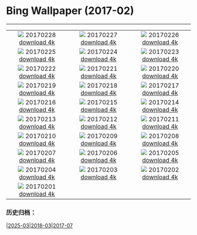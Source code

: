 # Bing Wallpaper (2017-02)
**************
| | | |
| :----: | :----: | :----: |
| ![](https://www.bing.com/az/hprichbg/rb/BrassBandTrumpet_EN-US8703910231_1920x1080.jpg) 20170228 [download 4k](https://www.bing.com/az/hprichbg/rb/BrassBandTrumpet_EN-US8703910231_UHD.jpg) | ![](https://www.bing.com/az/hprichbg/rb/RiverOtters_EN-US9287285757_1920x1080.jpg) 20170227 [download 4k](https://www.bing.com/az/hprichbg/rb/RiverOtters_EN-US9287285757_UHD.jpg) | ![](https://www.bing.com/az/hprichbg/rb/GriffithPark_EN-US9871772537_1920x1080.jpg) 20170226 [download 4k](https://www.bing.com/az/hprichbg/rb/GriffithPark_EN-US9871772537_UHD.jpg) |
| ![](https://www.bing.com/az/hprichbg/rb/Hoatzin_EN-US7399160373_1920x1080.jpg) 20170225 [download 4k](https://www.bing.com/az/hprichbg/rb/Hoatzin_EN-US7399160373_UHD.jpg) | ![](https://www.bing.com/az/hprichbg/rb/ShengshanIsland_EN-US13597723185_1920x1080.jpg) 20170224 [download 4k](https://www.bing.com/az/hprichbg/rb/ShengshanIsland_EN-US13597723185_UHD.jpg) | ![](https://www.bing.com/az/hprichbg/rb/ViennaOperaBall_EN-US10790748867_1920x1080.jpg) 20170223 [download 4k](https://www.bing.com/az/hprichbg/rb/ViennaOperaBall_EN-US10790748867_UHD.jpg) |
| ![](https://www.bing.com/az/hprichbg/rb/VenetianFortifications_EN-US11441159805_1920x1080.jpg) 20170222 [download 4k](https://www.bing.com/az/hprichbg/rb/VenetianFortifications_EN-US11441159805_UHD.jpg) | ![](https://www.bing.com/az/hprichbg/rb/MartianCrater_EN-US10486298774_1920x1080.jpg) 20170221 [download 4k](https://www.bing.com/az/hprichbg/rb/MartianCrater_EN-US10486298774_UHD.jpg) | ![](https://www.bing.com/az/hprichbg/rb/MtRushmoreFlyover_EN-US7019970534_1920x1080.jpg) 20170220 [download 4k](https://www.bing.com/az/hprichbg/rb/MtRushmoreFlyover_EN-US7019970534_UHD.jpg) |
| ![](https://www.bing.com/az/hprichbg/rb/TorronsuoSwamp_EN-US9405796291_1920x1080.jpg) 20170219 [download 4k](https://www.bing.com/az/hprichbg/rb/TorronsuoSwamp_EN-US9405796291_UHD.jpg) | ![](https://www.bing.com/az/hprichbg/rb/Vieste_EN-US8673772243_1920x1080.jpg) 20170218 [download 4k](https://www.bing.com/az/hprichbg/rb/Vieste_EN-US8673772243_UHD.jpg) | ![](https://www.bing.com/az/hprichbg/rb/PutoranaPlateau_EN-US11258355931_1920x1080.jpg) 20170217 [download 4k](https://www.bing.com/az/hprichbg/rb/PutoranaPlateau_EN-US11258355931_UHD.jpg) |
| ![](https://www.bing.com/az/hprichbg/rb/TwilightEpiphany_EN-US11612238738_1920x1080.jpg) 20170216 [download 4k](https://www.bing.com/az/hprichbg/rb/TwilightEpiphany_EN-US11612238738_UHD.jpg) | ![](https://www.bing.com/az/hprichbg/rb/ElephantsWalking_EN-US8959341729_1920x1080.jpg) 20170215 [download 4k](https://www.bing.com/az/hprichbg/rb/ElephantsWalking_EN-US8959341729_UHD.jpg) | ![](https://www.bing.com/az/hprichbg/rb/WilsonStump_EN-US9517346067_1920x1080.jpg) 20170214 [download 4k](https://www.bing.com/az/hprichbg/rb/WilsonStump_EN-US9517346067_UHD.jpg) |
| ![](https://www.bing.com/az/hprichbg/rb/HallwylfjelletSunset_EN-US9423796363_1920x1080.jpg) 20170213 [download 4k](https://www.bing.com/az/hprichbg/rb/HallwylfjelletSunset_EN-US9423796363_UHD.jpg) | ![](https://www.bing.com/az/hprichbg/rb/Cassiopea_EN-US10195421773_1920x1080.jpg) 20170212 [download 4k](https://www.bing.com/az/hprichbg/rb/Cassiopea_EN-US10195421773_UHD.jpg) | ![](https://www.bing.com/az/hprichbg/rb/TofinoBeach_EN-US10954116569_1920x1080.jpg) 20170211 [download 4k](https://www.bing.com/az/hprichbg/rb/TofinoBeach_EN-US10954116569_UHD.jpg) |
| ![](https://www.bing.com/az/hprichbg/rb/BoardmanOR_EN-US9942757658_1920x1080.jpg) 20170210 [download 4k](https://www.bing.com/az/hprichbg/rb/BoardmanOR_EN-US9942757658_UHD.jpg) | ![](https://www.bing.com/az/hprichbg/rb/LophophorusImpejanus_EN-US10253707270_1920x1080.jpg) 20170209 [download 4k](https://www.bing.com/az/hprichbg/rb/LophophorusImpejanus_EN-US10253707270_UHD.jpg) | ![](https://www.bing.com/az/hprichbg/rb/ItapuaLighthouse_EN-US11919129871_1920x1080.jpg) 20170208 [download 4k](https://www.bing.com/az/hprichbg/rb/ItapuaLighthouse_EN-US11919129871_UHD.jpg) |
| ![](https://www.bing.com/az/hprichbg/rb/UtahLakeSunrise_EN-US7904195051_1920x1080.jpg) 20170207 [download 4k](https://www.bing.com/az/hprichbg/rb/UtahLakeSunrise_EN-US7904195051_UHD.jpg) | ![](https://www.bing.com/az/hprichbg/rb/TowerofLight_EN-US11745498179_1920x1080.jpg) 20170206 [download 4k](https://www.bing.com/az/hprichbg/rb/TowerofLight_EN-US11745498179_UHD.jpg) | ![](https://www.bing.com/az/hprichbg/rb/VolunteerPoint_EN-US6724349323_1920x1080.jpg) 20170205 [download 4k](https://www.bing.com/az/hprichbg/rb/VolunteerPoint_EN-US6724349323_UHD.jpg) |
| ![](https://www.bing.com/az/hprichbg/rb/PadleyGorge_EN-US7869296365_1920x1080.jpg) 20170204 [download 4k](https://www.bing.com/az/hprichbg/rb/PadleyGorge_EN-US7869296365_UHD.jpg) | ![](https://www.bing.com/az/hprichbg/rb/PalaudelaMusica_EN-US12110358984_1920x1080.jpg) 20170203 [download 4k](https://www.bing.com/az/hprichbg/rb/PalaudelaMusica_EN-US12110358984_UHD.jpg) | ![](https://www.bing.com/az/hprichbg/rb/GrossglocknerMarmots_EN-US10564782105_1920x1080.jpg) 20170202 [download 4k](https://www.bing.com/az/hprichbg/rb/GrossglocknerMarmots_EN-US10564782105_UHD.jpg) |
| ![](https://www.bing.com/az/hprichbg/rb/NMAAHC_EN-US11886970780_1920x1080.jpg) 20170201 [download 4k](https://www.bing.com/az/hprichbg/rb/NMAAHC_EN-US11886970780_UHD.jpg) |  |  |

### 历史归档：

|[2025-03](bing/2025-03/2025-03.md)|[2018-03](bing/2018-03/2018-03.md)|[2017-07](bing/2017-07/2017-07.md)